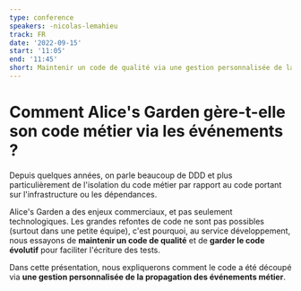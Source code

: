 ```yaml
---
type: conference
speakers: -nicolas-lemahieu
track: FR
date: '2022-09-15'
start: '11:05'
end: '11:45'
short: Maintenir un code de qualité via une gestion personnalisée de la propagation d'événements.
---
```


# Comment Alice's Garden gère-t-elle son code métier via les événements ?

Depuis quelques années, on parle beaucoup de DDD et plus particulièrement de l'isolation du code métier par rapport au code portant sur l'infrastructure ou les dépendances.

Alice's Garden a des enjeux commerciaux, et pas seulement technologiques. Les grandes refontes de code ne sont pas possibles (surtout dans une petite équipe), c'est pourquoi, au service développement, nous essayons de **maintenir un code de qualité** et de **garder le code évolutif** pour faciliter l'écriture des tests.

Dans cette présentation, nous expliquerons comment le code a été découpé via **une gestion personnalisée de la propagation des événements métier**.


